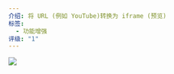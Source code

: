 ```yaml
---
介绍: 将 URL (例如 YouTube)转换为 iframe (预览)
标签:
  - 功能增强
评级: "1"
---
```

![](https://qhdtc.oss-cn-chengdu.aliyuncs.com/obsidian/demo-url-to-preview-0.4.0.gif)

